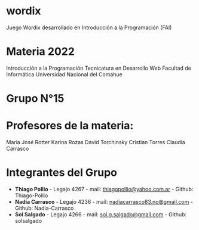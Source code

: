 # wordix
Juego Wordix desarrollado en Introducción a la Programación (FAI)

# Materia 2022

Introducción a la Programación
Tecnicatura en Desarrollo Web
Facultad de Informática
Universidad Nacional del Comahue

# Grupo N°15

# Profesores de la materia:

María José Rotter
Karina Rozas
David Torchinsky
Cristian Torres
Claudia Carrasco

# Integrantes del Grupo

- **Thiago Pollio** - Legajo 4267 - mail: thiagopollio@yahoo.com.ar - Github: Thiago-Pollio
- **Nadia Carrasco** - Legajo 4236 - mail: nadiacarrasco83.nc@gmail.com - Github: Nadia-Carrasco 
- **Sol Salgado** - Legajo 4266 - mail: sol.g.salgado@gmail.com - Github: solsalgado

